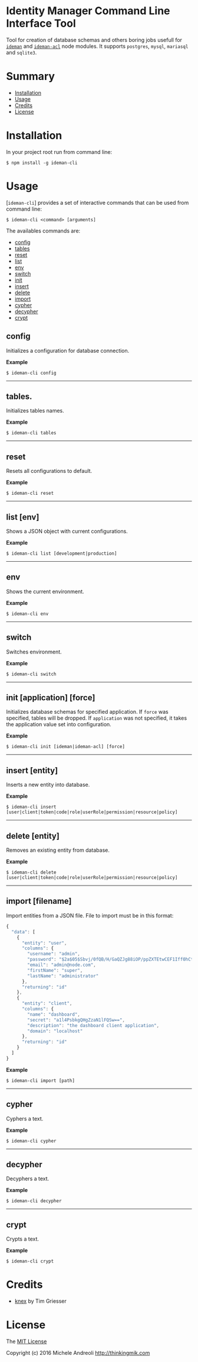 Identity Manager Command Line Interface Tool
================
Tool for creation of database schemas and others boring jobs usefull for [`ideman`](https://github.com/thinkingmik/ideman) and [`ideman-acl`](https://github.com/thinkingmik/ideman-acl) node modules.
It supports `postgres`, `mysql`, `mariasql` and `sqlite3`.

# Summary
* [Installation](#install)
* [Usage](#usage)
* [Credits](#credits)
* [License](#license)

# <a name="install"></a>Installation
In your project root run from command line:
```
$ npm install -g ideman-cli
```

# <a name="usage"></a>Usage
[`ideman-cli`] provides a set of interactive commands that can be used from command line:
```
$ ideman-cli <command> [arguments]
```

The availables commands are:
* [config](#config)
* [tables](#tables)
* [reset](#reset)
* [list](#list)
* [env](#env)
* [switch](#switch)
* [init](#init)
* [insert](#insert)
* [delete](delete)
* [import](#import)
* [cypher](#cypher)
* [decypher](#decypher)
* [crypt](#crypt)

## <a name="config"></a>config
Initializes a configuration for database connection.

__Example__

```
$ ideman-cli config
```
---------------------------------------

## <a name="tables"></a>tables.
Initializes tables names.

__Example__

```
$ ideman-cli tables
```
---------------------------------------

## <a name="reset"></a>reset
Resets all configurations to default.

__Example__

```
$ ideman-cli reset
```
---------------------------------------

## <a name="list"></a>list [env]
Shows a JSON object with current configurations.


__Example__

```
$ ideman-cli list [development|production]
```
---------------------------------------

## <a name="env"></a>env
Shows the current environment.


__Example__

```
$ ideman-cli env
```
---------------------------------------

## <a name="switch"></a>switch
Switches environment.


__Example__

```
$ ideman-cli switch
```
---------------------------------------

## <a name="init"></a>init [application] [force]
Initializes database schemas for specified application. If `force` was specified, tables will be dropped.
If `application` was not specified, it takes the application value set into configuration.


__Example__

```
$ ideman-cli init [ideman|ideman-acl] [force]
```
---------------------------------------

## <a name="insert"></a>insert [entity]
Inserts a new entity into database.


__Example__

```
$ ideman-cli insert [user|client|token|code|role|userRole|permission|resource|policy]
```
---------------------------------------

## <a name="delete"></a>delete [entity]
Removes an existing entity from database.


__Example__

```
$ ideman-cli delete [user|client|token|code|role|userRole|permission|resource|policy]
```
---------------------------------------
## <a name="import"></a>import [filename]
Import entities from a JSON file.
File to import must be in this format:
```javascript
{
  "data": [
    {
      "entity": "user",
      "columns": {
        "username": "admin",
        "password": "$2a$05$Sbvj/0fQB/H/GaQZJg88iOP/ppZXTEtwCEF1Iff0hCt1t/PcJIfDa",
        "email": "admin@node.com",
        "firstName": "super",
        "lastName": "administrator"
      },
      "returning": "id"
    },
    {
      "entity": "client",
      "columns": {
        "name": "dashboard",
        "secret": "a1l4PsbkgQHgZzaN1lFQSw==",
        "description": "the dashboard client application",
        "domain": "localhost"
      },
      "returning": "id"
    }
  ]
}
```

__Example__

```
$ ideman-cli import [path]
```
---------------------------------------

## <a name="cypher"></a>cypher
Cyphers a text.


__Example__

```
$ ideman-cli cypher
```
---------------------------------------

## <a name="decypher"></a>decypher
Decyphers a text.


__Example__

```
$ ideman-cli decypher
```
---------------------------------------

## <a name="crypt"></a>crypt
Crypts a text.


__Example__

```
$ ideman-cli crypt
```

# <a name="credits"></a>Credits
- [knex](https://github.com/tgriesser/knex) by Tim Griesser

# <a name="license"></a>License
The [MIT License](https://github.com/thinkingmik/ideman-cli/blob/master/LICENSE)

Copyright (c) 2016 Michele Andreoli <http://thinkingmik.com>

